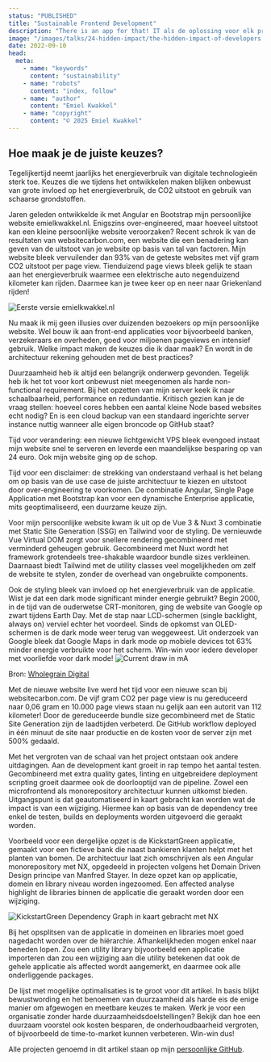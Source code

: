 ```yaml
---
status: "PUBLISHED"
title: "Sustainable Frontend Development"
description: "There is an app for that! IT als de oplossing voor elk probleem. Dat is de mindset waardoor developers die leven voor het maken van impact elke dag met frisse energie opstaan. Kijkend naar duurzaamheid kom je dan uit op IT for good, Green IT en het allesomvattende Sustainable IT."
image: "/images/talks/24-hidden-impact/the-hidden-impact-of-developers.jpg"
date: 2022-09-10
head:
  meta:
    - name: "keywords"
      content: "sustainability"
    - name: "robots"
      content: "index, follow"
    - name: "author"
      content: "Emiel Kwakkel"
    - name: "copyright"
      content: "© 2025 Emiel Kwakkel"
---
```


## Hoe maak je de juiste keuzes?

Tegelijkertijd neemt jaarlijks het energieverbruik van digitale technologieën sterk toe. Keuzes die we tijdens het ontwikkelen maken blijken onbewust van grote invloed op het energieverbruik, de CO2 uitstoot en gebruik van schaarse grondstoffen.

Jaren geleden ontwikkelde ik met Angular en Bootstrap mijn persoonlijke website emielkwakkel.nl. Enigszins over-engineered, maar hoeveel uitstoot kan een kleine persoonlijke website veroorzaken? Recent schrok ik van de resultaten van websitecarbon.com, een website die een benadering kan geven van de uitstoot van je website op basis van tal van factoren. Mijn website bleek vervuilender dan 93% van de geteste websites met vijf gram CO2 uitstoot per page view. Tienduizend page views bleek gelijk te staan aan het energieverbruik waarmee een elektrische auto negenduizend kilometer kan rijden. Daarmee kan je twee keer op en neer naar Griekenland rijden!

![Eerste versie emielkwakkel.nl](/images/blog/sustainable-choices/emielkwakkel-nl-old.png)

Nu maak ik mij geen illusies over duizenden bezoekers op mijn persoonlijke website. Wel bouw ik aan front-end applicaties voor bijvoorbeeld banken, verzekeraars en overheden, goed voor miljoenen pageviews en intensief gebruik. Welke impact maken de keuzes die ik daar maak? En wordt in de architectuur rekening gehouden met de best practices?

Duurzaamheid heb ik altijd een belangrijk onderwerp gevonden. Tegelijk heb ik het tot voor kort onbewust niet meegenomen als harde non-functional requirement. Bij het opzetten van mijn server keek ik naar schaalbaarheid, performance en redundantie. Kritisch gezien kan je de vraag stellen: hoeveel cores hebben een aantal kleine Node based websites echt nodig? En is een cloud backup van een standaard ingerichte server instance nuttig wanneer alle eigen broncode op GitHub staat?

Tijd voor verandering: een nieuwe lichtgewicht VPS bleek evengoed instaat mijn website snel te serveren en leverde een maandelijkse besparing op van 24 euro. Ook mijn website ging op de schop.

Tijd voor een disclaimer: de strekking van onderstaand verhaal is het belang om op basis van de use case de juiste architectuur te kiezen en uitstoot door over-engineering te voorkomen. De combinatie Angular, Single Page Application met Bootstrap kan voor een dynamische Enterprise applicatie, mits geoptimaliseerd, een duurzame keuze zijn.

Voor mijn persoonlijke website kwam ik uit op de Vue 3 & Nuxt 3 combinatie met Static Site Generation (SSG) en Tailwind voor de styling. De vernieuwde Vue Virtual DOM zorgt voor snellere rendering gecombineerd met verminderd geheugen gebruik. Gecombineerd met Nuxt wordt het framework grotendeels tree-shakable waardoor bundle sizes verkleinen. Daarnaast biedt Tailwind met de utility classes veel mogelijkheden om zelf de website te stylen, zonder de overhead van ongebruikte components.

Ook de styling bleek van invloed op het energieverbruik van de applicatie. Wist je dat een dark mode significant minder energie gebruikt? Begin 2000, in de tijd van de ouderwetse CRT-monitoren, ging de website van Google op zwart tijdens Earth Day. Met de stap naar LCD-schermen (single backlight, always on) verviel echter het voordeel. Sinds de opkomst van OLED-schermen is de dark mode weer terug van weggeweest. Uit onderzoek van Google bleek dat Google Maps in dark mode op mobiele devices tot 63% minder energie verbruikte voor het scherm. Win-win voor iedere developer met voorliefde voor dark mode!
![Current draw in mA](/images/blog/sustainable-choices/colour-energy-usage.png)

Bron: [Wholegrain Digital](https://www.wholegraindigital.com/blog/dark-colour-web-design/)

Met de nieuwe website live werd het tijd voor een nieuwe scan bij websitecarbon.com. De vijf gram CO2 per page view is nu gereduceerd naar 0,06 gram en 10.000 page views staan nu gelijk aan een autorit van 112 kilometer! Door de gereduceerde bundle size gecombineerd met de Static Site Generation zijn de laadtijden verbeterd. De GitHub workflow deployed in één minuut de site naar productie en de kosten voor de server zijn met 500% gedaald.

Met het vergroten van de schaal van het project ontstaan ook andere uitdagingen. Aan de development kant groeit in rap tempo het aantal testen. Gecombineerd met extra quality gates, linting en uitgebreidere deployment scripting groeit daarmee ook de doorlooptijd van de pipeline. Zowel een microfrontend als monorepository architectuur kunnen uitkomst bieden. Uitgangspunt is dat geautomatiseerd in kaart gebracht kan worden wat de impact is van een wijziging. Hiermee kan op basis van de dependency tree enkel de testen, builds en deployments worden uitgevoerd die geraakt worden.

Voorbeeld voor een dergelijke opzet is de KickstartGreen applicatie, gemaakt voor een fictieve bank die naast bankieren klanten helpt met het planten van bomen. De architectuur laat zich omschrijven als een Angular monorepository met NX, opgedeeld in projecten volgens het Domain Driven Design principe van Manfred Stayer. In deze opzet kan op applicatie, domein en library niveau worden ingezoomed. Een affected analyse highlight de libraries binnen de applicatie die geraakt worden door een wijziging.

![KickstartGreen Dependency Graph in kaart gebracht met NX](/images/blog/sustainable-choices/kickstartgreen-nx.png)

Bij het opsplitsen van de applicatie in domeinen en libraries moet goed nagedacht worden over de hiërarchie. Afhankelijkheden mogen enkel naar beneden lopen. Zou een utility library bijvoorbeeld een applicatie importeren dan zou een wijziging aan die utility betekenen dat ook de gehele applicatie als affected wordt aangemerkt, en daarmee ook alle onderliggende packages.

De lijst met mogelijke optimalisaties is te groot voor dit artikel. In basis blijkt bewustwording en het benoemen van duurzaamheid als harde eis de enige manier om afgewogen en meetbare keuzes te maken. Werk je voor een organisatie zonder harde duurzaamheidsdoelstellingen? Bekijk dan hoe een duurzaam voorstel ook kosten besparen, de onderhoudbaarheid vergroten, of bijvoorbeeld de time-to-market kunnen verbeteren. Win-win dus!

Alle projecten genoemd in dit artikel staan op mijn [persoonlijke GitHub](https://github.com/emielkwakkel).
